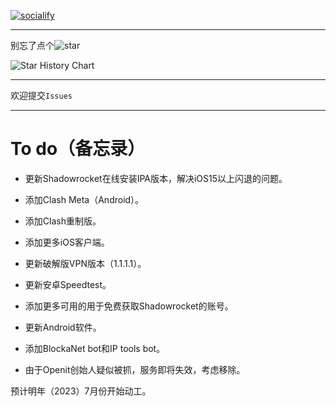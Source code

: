 [![socialify](https://socialify.git.ci/ZGQ-inc/overthefirewall/image?description=1&descriptionEditable=%E8%A6%86%E7%9B%96%E5%85%A8%E5%B9%B3%E5%8F%B0%0A%E5%AE%8C%E5%85%A8%E5%85%8D%E8%B4%B9%0A%E8%8A%82%E7%82%B9%E8%AE%A2%E9%98%85%0A%E6%9C%BA%E5%9C%BA%E6%8E%A8%E8%8D%90%0A%E7%A0%B4%E8%A7%A3VPN%E8%BD%AF%E4%BB%B6%E5%88%86%E4%BA%AB&font=Inter&forks=1&logo=https%3A%2F%2Fzgq-inc.github.io%2Foverthefirewall%2Fimage%2Fvpnclient_black.png&name=1&owner=1&pattern=Brick%20Wall&stargazers=1&theme=Light)](https://zgq-inc.github.io/overthefirewall/)

***

别忘了点个![star](https://zgq-inc.github.io/badge/github/black-star.svg)

![Star History Chart](https://api.star-history.com/svg?repos=ZGQ-inc/overthefirewall&type=Date)

***

欢迎提交`Issues`

***

# To do（备忘录）

- 更新Shadowrocket在线安装IPA版本，解决iOS15以上闪退的问题。

- 添加Clash Meta（Android）。

- 添加Clash重制版。

- 添加更多iOS客户端。

- 更新破解版VPN版本（1.1.1.1）。

- 更新安卓Speedtest。

- 添加更多可用的用于免费获取Shadowrocket的账号。

- 更新Android软件。

- 添加BlockaNet bot和IP tools bot。

- 由于Openit创始人疑似被抓，服务即将失效，考虑移除。

预计明年（2023）7月份开始动工。
